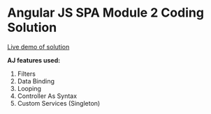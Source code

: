 Angular JS SPA Module 2 Coding Solution
=======
[Live demo of solution](https://stsourdos.github.io/angular-js/module2-solution/index.html)

**AJ features used:**
1. Filters
2. Data Binding
3. Looping
4. Controller As Syntax
5. Custom Services (Singleton)
